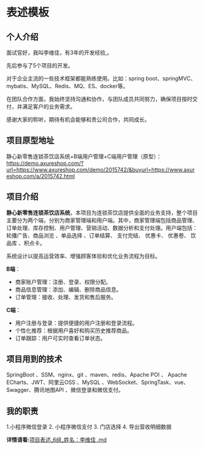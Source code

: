 # 表述模板

## 个人介绍

面试官好，我叫李维佳，有3年的开发经验,。

先后参与了5个项目的开发。

对于企业主流的一些技术框架都能熟练使用。比如：spring boot、springMVC、mybatis、MySQL、Redis、MQ、ES、docker等。

在团队合作方面，我始终坚持沟通和协作，与团队成员共同努力，确保项目按时交付，并满足客户的业务需求。

感谢大家的聆听，期待有机会能够和贵公司合作，共同成长。

## 项目原型地址

静心新零售连锁茶饮店系统+B端用户管理+C端用户管理（原型）： https://demo.axureshop.com/?url=https://www.axureshop.com/demo/2015742/&buyurl=https://www.axureshop.com/a/2015742.html

## 项目介绍

**静心新零售连锁茶饮店系统**，本项目为连锁茶饮店提供全面的业务支持，整个项目主要分为两个端，分别为商家管理端和用户端。其中，商家管理端包括商品管理、订单处理、库存控制、用户管理、营销活动、数据分析和支付处理。用户端包括：轮播广告、商品浏览 、单品选择 、订单结算、 支付完结、 优惠卡、 优惠卷、 饮品库 、积点卡。

系统设计以提高运营效率、增强顾客体验和优化业务流程为目标。

**B端**：

-  商家账户管理：注册、登录、权限分配。
-  商品信息管理：添加、编辑、删除商品信息。
-  订单管理：接收、处理、发货和售后服务。

**C端**：

- 用户注册与登录：提供便捷的用户注册和登录流程。
- 个性化推荐：根据用户喜好和购买历史推荐商品。
- 订单跟踪：用户可实时查看订单状态。

## 项目用到的技术

SpringBoot 、SSM、nginx、git 、maven、redis、Apache POI 、 Apache ECharts、JWT、阿里云OSS 、MySQL 、WebSocket、SpringTask、vue、Swagger、腾讯地图API 、微信登录和微信支付。

## 我的职责
1.小程序微信登录
2. 小程序微信支付
3. 门店选择
4. 导出营收明细数据


**详情请看:**[项目表述_6组_姓名：李维佳 .md](https://github.com/userattachments/files/16112071/_6._.md)
